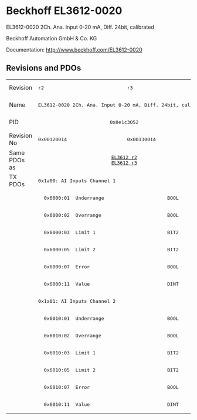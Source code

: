 # Beckhoff EL3612-0020

EL3612-0020 2Ch. Ana. Input 0-20 mA, Diff. 24bit, calibrated

Beckhoff Automation GmbH & Co. KG

Documentation: <a href="http://www.beckhoff.com/EL3612-0020">http://www.beckhoff.com/EL3612-0020</a>

## Revisions and PDOs
<table>
<tr >
<td class="first">Revision</td>
<td ><pre>r2</pre></td>
<td ><pre>r3</pre></td>
</tr>
<tr >
<td class="first">Name</td>
<td  colspan=2 align="center"><pre>EL3612-0020 2Ch. Ana. Input 0-20 mA, Diff. 24bit, calibrated</pre></td>
</tr>
<tr >
<td class="first">PID</td>
<td  colspan=2 align="center"><pre>0x0e1c3052</pre></td>
</tr>
<tr >
<td class="first">Revision No</td>
<td ><pre>0x00120014</pre></td>
<td ><pre>0x00130014</pre></td>
</tr>
<tr >
<td class="first">Same PDOs as</td>
<td  colspan=2 align="center"><pre><a href="EL3612">EL3612 r2</a><br/><a href="EL3612">EL3612 r3</a></pre></td>
</tr>
<tr class="txpdo pdosection">
<td class="first" rowspan=14 valign=top>TX PDOs</td>
<td colspan=2 align="left"><pre>0x1a00: AI Inputs Channel 1</pre></td>
<td></td>
</tr>
<tr class="txpdo">
<td class="first" colspan=2 align="left"><pre>  0x6000:01  Underrange                      BOOL</pre></td>
</tr>
<tr class="txpdo">
<td class="first" colspan=2 align="left"><pre>  0x6000:02  Overrange                       BOOL</pre></td>
</tr>
<tr class="txpdo">
<td class="first" colspan=2 align="left"><pre>  0x6000:03  Limit 1                         BIT2</pre></td>
</tr>
<tr class="txpdo">
<td class="first" colspan=2 align="left"><pre>  0x6000:05  Limit 2                         BIT2</pre></td>
</tr>
<tr class="txpdo">
<td class="first" colspan=2 align="left"><pre>  0x6000:07  Error                           BOOL</pre></td>
</tr>
<tr class="txpdo">
<td class="first" colspan=2 align="left"><pre>  0x6000:11  Value                           DINT</pre></td>
</tr>
<tr class="txpdo pdosection">
<td class="first" colspan=2 align="left"><pre>0x1a01: AI Inputs Channel 2</pre></td>
</tr>
<tr class="txpdo">
<td class="first" colspan=2 align="left"><pre>  0x6010:01  Underrange                      BOOL</pre></td>
</tr>
<tr class="txpdo">
<td class="first" colspan=2 align="left"><pre>  0x6010:02  Overrange                       BOOL</pre></td>
</tr>
<tr class="txpdo">
<td class="first" colspan=2 align="left"><pre>  0x6010:03  Limit 1                         BIT2</pre></td>
</tr>
<tr class="txpdo">
<td class="first" colspan=2 align="left"><pre>  0x6010:05  Limit 2                         BIT2</pre></td>
</tr>
<tr class="txpdo">
<td class="first" colspan=2 align="left"><pre>  0x6010:07  Error                           BOOL</pre></td>
</tr>
<tr class="txpdo">
<td class="first" colspan=2 align="left"><pre>  0x6010:11  Value                           DINT</pre></td>
</tr>
</table>
